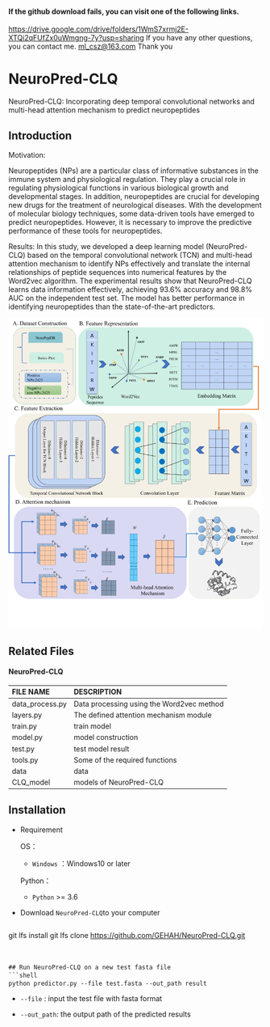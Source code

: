 #### If the github download fails, you can visit one of the following links.
https://drive.google.com/drive/folders/1WmS7xrmj2E-XTQi2qFUfZx0uWmgng-7y?usp=sharing
If you have any other questions, you can contact me.
ml_csz@163.com
Thank you
# NeuroPred-CLQ
NeuroPred-CLQ: Incorporating deep temporal convolutional networks and multi-head attention mechanism to predict neuropeptides

## Introduction
Motivation: 

Neuropeptides (NPs) are a particular class of informative substances in the immune system and physiological regulation. They play a crucial role in regulating physiological functions in various biological growth and developmental stages. In addition, neuropeptides are crucial for developing new drugs for the treatment of neurological diseases. With the development of molecular biology techniques, some data-driven tools have emerged to predict neuropeptides. However, it is necessary to improve the predictive performance of these tools for neuropeptides.

Results:
In this study, we developed a deep learning model (NeuroPred-CLQ) based on the temporal convolutional network (TCN) and multi-head attention mechanism to identify NPs effectively and translate the internal relationships of peptide sequences into numerical features by the Word2vec algorithm. The experimental results show that NeuroPred-CLQ learns data information effectively, achieving 93.6% accuracy and 98.8% AUC on the independent test set. The model has better performance in identifying neuropeptides than the state-of-the-art predictors. 

![image](./Figure/Figure1.png)

## Related Files

#### NeuroPred-CLQ

| FILE NAME           | DESCRIPTION                                                  |
| :------------------ | :----------------------------------------------------------- |
| data_process.py             | Data processing using the Word2vec method |
| layers.py           | The defined attention mechanism module |
| train.py            | train model |
| model.py            | model construction |
| test.py             | test model result |
| tools.py       | Some of the required functions |
| data                | data         |
| CLQ_model          | models of NeuroPred-CLQ           |


## Installation
- Requirement
  
  OS：
  
  - `Windows` ：Windows10 or later

  
  Python：
  
  - `Python` >= 3.6
  
- Download `NeuroPred-CLQ`to your computer

  ```bash
git lfs install
git lfs clone https://github.com/GEHAH/NeuroPred-CLQ.git
  ```


## Run NeuroPred-CLQ on a new test fasta file
```shell
python predictor.py --file test.fasta --out_path result
```

- `--file` : input the test file with fasta format

- `--out_path`: the output path of the predicted results


